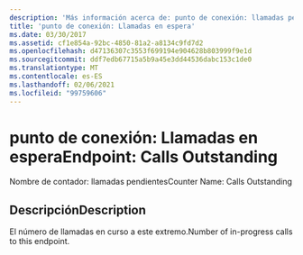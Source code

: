 ```yaml
---
description: 'Más información acerca de: punto de conexión: llamadas pendientes'
title: 'punto de conexión: Llamadas en espera'
ms.date: 03/30/2017
ms.assetid: cf1e854a-92bc-4850-81a2-a8134c9fd7d2
ms.openlocfilehash: d47136307c3553f699194e904628b803999f9e1d
ms.sourcegitcommit: ddf7edb67715a5b9a45e3dd44536dabc153c1de0
ms.translationtype: MT
ms.contentlocale: es-ES
ms.lasthandoff: 02/06/2021
ms.locfileid: "99759606"
---
```

# <a name="endpoint-calls-outstanding"></a><span data-ttu-id="a1594-103">punto de conexión: Llamadas en espera</span><span class="sxs-lookup"><span data-stu-id="a1594-103">Endpoint: Calls Outstanding</span></span>

<span data-ttu-id="a1594-104">Nombre de contador: llamadas pendientes</span><span class="sxs-lookup"><span data-stu-id="a1594-104">Counter Name: Calls Outstanding</span></span>  
  
## <a name="description"></a><span data-ttu-id="a1594-105">Descripción</span><span class="sxs-lookup"><span data-stu-id="a1594-105">Description</span></span>  

 <span data-ttu-id="a1594-106">El número de llamadas en curso a este extremo.</span><span class="sxs-lookup"><span data-stu-id="a1594-106">Number of in-progress calls to this endpoint.</span></span>
